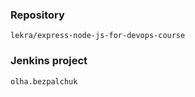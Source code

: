 ### Repository

```
lekra/express-node-js-for-devops-course
```

### Jenkins project

```
olha.bezpalchuk
```

